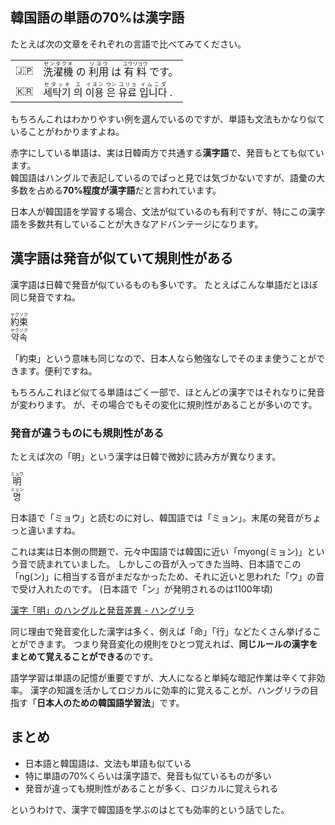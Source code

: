 ## 韓国語の単語の70%は漢字語
たとえば次の文章をそれぞれの言語で比べてみてください。

<table class="border mb-8 w-full">
  <tbody>
    <tr class="border">
      <td class="px-1 py-4 border-r text-center bg-gray-100">🇯🇵</span></td>
      <td class="text-xl px-4 pt-4 pb-2">
        <ruby class="text-red-500 font-bold">洗濯機<rt>センタクキ</rt></ruby>
        の
        <ruby class="text-red-500 font-bold">利用<rt>リヨウ</rt></ruby>
        は
        <ruby class="text-red-500 font-bold">有料<rt>ユウリョウ</rt></ruby>
        です。
      </td>
    </tr>
    <tr class="border">
      <td class="px-1 py-4 border-r text-center bg-gray-100">🇰🇷</td>
      <td class="text-xl px-4 pt-4 pb-2">
        <ruby class="text-red-500 font-bold">세탁기<rt>セタッキ</rt></ruby>
        <ruby class="mr-1">의<rt>エ</rt></ruby>
        <ruby class="text-red-500 font-bold">이용<rt>イヨン</rt></ruby>
        <ruby class="mr-1">은<rt>ウン</rt></ruby>
        <ruby class="text-red-500 font-bold">유료<rt>ユリョ</rt></ruby>
        <ruby>입니다<rt>イムニダ</rt></ruby>
        .
      </td>
    </tr>
  </tbody>
</table>

もちろんこれはわかりやすい例を選んでいるのですが、単語も文法もかなり似ていることがわかりますよね。  

赤字にしている単語は、実は日韓両方で共通する**漢字語**で、発音もとても似ています。  
韓国語はハングルで表記しているのでぱっと見では気づかないですが、語彙の大多数を占める**70%程度が漢字語**だと言われています。

日本人が韓国語を学習する場合、文法が似ているのも有利ですが、特にこの漢字語を多数共有していることが大きなアドバンテージになります。


## 漢字語は発音が似ていて規則性がある
漢字語は日韓で発音が似ているものも多いです。
たとえばこんな単語だとほぼ同じ発音ですね。

<div class="text-xl font-bold flex border text-center mb-8">
  <div class="flex-1 border-r px-4 pt-4 pb-2">
    <ruby>
      約束
      <rt>ヤクソク</rt>
    </ruby>
  </div>
  <div class="flex-1 border-r px-4 pt-4 pb-2">
    <ruby>
      약속
      <rt>ヤクソク</rt>
    </ruby>
  </div>
</div>

「約束」という意味も同じなので、日本人なら勉強なしでそのまま使うことができます。便利ですね。

もちろんこれほど似てる単語はごく一部で、ほとんどの漢字ではそれなりに発音が変わります。
が、その場合でもその変化に規則性があることが多いのです。

### 発音が違うものにも規則性がある
たとえば次の「明」という漢字は日韓で微妙に読み方が異なります。

<div class="text-xl font-bold flex border text-center mb-8">
  <div class="flex-1 border-r px-4 pt-4 pb-2">
    <ruby>
      明
      <rt>ミョウ</rt>
    </ruby>
  </div>
  <div class="flex-1 border-r px-4 pt-4 pb-2">
    <ruby>
      명
      <rt>ミョン</rt>
    </ruby>
  </div>
</div>

日本語で「ミョウ」と読むのに対し、韓国語では「ミョン」。末尾の発音がちょっと違いますね。

これは実は日本側の問題で、元々中国語では韓国に近い「myong(ミョン)」という音で読まれていました。
しかしこの音が入ってきた当時、日本語でこの「ng(ン)」に相当する音がまだなかったため、それに近いと思われた「ウ」の音で受け入れたのです。
(日本語で「ン」が発明されるのは1100年頃)

[漢字「明」のハングルと発音差異 - ハングリラ](/chars/命)

同じ理由で発音変化した漢字は多く、例えば「命」「行」などたくさん挙げることができます。
つまり発音変化の規則をひとつ覚えれば、**同じルールの漢字をまとめて覚えることができる**のです。

語学学習は単語の記憶が重要ですが、大人になると単純な暗記作業は辛くて非効率。
漢字の知識を活かしてロジカルに効率的に覚えることが、ハングリラの目指す「**日本人のための韓国語学習法**」です。



## まとめ
- 日本語と韓国語は、文法も単語も似ている
- 特に単語の70%くらいは漢字語で、発音も似ているものが多い
- 発音が違っても規則性があることが多く、ロジカルに覚えられる

というわけで、漢字で韓国語を学ぶのはとても効率的という話でした。
